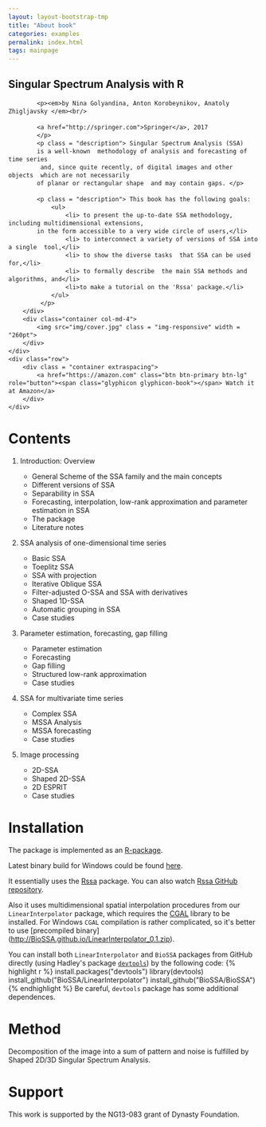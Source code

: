 ```yaml
---
layout: layout-bootstrap-tmp
title: "About book"
categories: examples
permalink: index.html
tags: mainpage
---
```

<div class="jumbotron">
	<div class="row">
		<div class="container col-md-8">
			<h2>Singular Spectrum Analysis with R</h2>

			<p><em>by Nina Golyandina, Anton Korobeynikov, Anatoly Zhigljavsky </em><br/>

			<a href="http://springer.com">Springer</a>, 2017
			</p>
			<p class = "description"> Singular Spectrum Analysis (SSA)
			is a well-known  methodology of analysis and forecasting of time series
			 and, since quite recently, of digital images and other objects  which are not necessarily
			of planar or rectangular shape  and may contain gaps. </p>

			<p class = "description"> This book has the following goals:
				<ul>
					<li> to present the up-to-date SSA methodology, including multidimensional extensions,
			in the form accessible to a very wide circle of users,</li>
					<li> to interconnect a variety of versions of SSA into a single  tool,</li>
					<li> to show the diverse tasks  that SSA can be used for,</li>
					<li> to formally describe  the main SSA methods and algorithms, and</li>
					<li>to make a tutorial on the 'Rssa' package.</li>
				</ul>
			 </p>			
		</div>
		<div class="container col-md-4">
			<img src="img/cover.jpg" class = "img-responsive" width = "260pt">
		</div>
	</div>
	<div class="row">
		<div class = "container extraspacing">
			<a href="https://amazon.com" class="btn btn-primary btn-lg" role="button"><span class="glyphicon glyphicon-book"></span> Watch it at Amazon</a>
		</div>
	</div>
</div>


# Contents

1.	Introduction: Overview
	-	General Scheme of the SSA family and the main concepts
	-	Different versions of SSA
	-	Separability in SSA
	-	Forecasting, interpolation, low-rank approximation and parameter estimation in SSA
	-	The package
	-	Literature notes

2.	SSA analysis of one-dimensional time series
	-	Basic SSA
	-	Toeplitz SSA
	-	SSA with projection
	-	Iterative Oblique SSA
	-	Filter-adjusted O-SSA and SSA with derivatives
	-	Shaped 1D-SSA
	-	Automatic grouping in SSA
	-	Case studies
3.	Parameter estimation, forecasting, gap filling
	-	Parameter estimation
	-	Forecasting
	-	Gap filling
	-	Structured low-rank approximation
	-	Case studies
4.	SSA for multivariate time series
	-	Complex SSA 
	-	MSSA Analysis
	-	MSSA forecasting
	-	Case studies
5.	Image processing
	-	2D-SSA
	-	Shaped 2D-SSA
	-	2D ESPRIT
	-	Case studies

# Installation

The package is implemented as an [R-package](http://www.r-project.org/ ).

Latest binary build for Windows could be found [here]( http://BioSSA.github.io/BioSSA_0.1.zip "BioSSA Windows binary build").

It essentially uses the [Rssa]( http://cran.r-project.org/web/packages/Rssa/ "Rssa link") package.
You can also watch [Rssa GitHub repository]( https://github.com/asl/rssa/ "Rssa GitHub link").

Also it uses multidimensional spatial interpolation procedures from our `LinearInterpolator` package, which requires the
[CGAL]( http://www.cgal.org/ "CGAL official cite") library to be installed. For Windows `CGAL` compilation is rather complicated, so
it's better to use [precompiled binary] (http://BioSSA.github.io/LinearInterpolator_0.1.zip).

You can install both `LinearInterpolator` and `BioSSA` packages from GitHub directly (using Hadley's package [`devtools`]( http://cran.r-project.org/web/packages/devtools/index.html "devtools package CRAN page" ))
by the following code:
{% highlight r %}
install.packages("devtools")
library(devtools)
install_github("BioSSA/LinearInterpolator")
install_github("BioSSA/BioSSA")
{% endhighlight %}
Be careful, `devtools` package has some additional dependences.

# Method

Decomposition of the image into a sum of pattern and noise is fulfilled
by Shaped 2D/3D Singular Spectrum Analysis.

# Support

This work is supported by the NG13-083 grant of Dynasty Foundation.
